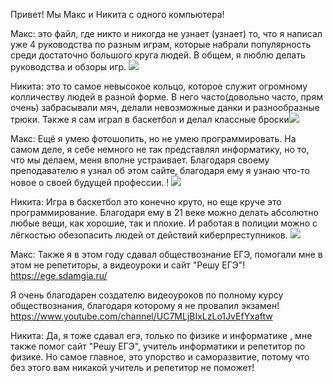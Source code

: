 Привет! Мы Макс и Никита с одного компьютера!

Макс: это файл, где никто и никогда не узнает (узнает) то, что я написал уже 4 руководства по разным играм, которые набрали популярность среди достаточно большого круга людей. В общем, я люблю делать руководства и обзоры игр.
![](https://ichip.ru/blobimgs/uploads/2018/01/rxcjUJ77aI.jpg)

Никита: это то самое невысокое кольцо, которое служит огромному колличеству людей в разной форме. В него часто(довольно часто, прям очень) забрасывали мяч, делали невозможные данки и разнообразные трюки. Также я сам играл в баскетбол и делал классные броски![](http://a.espncdn.com/media/motion/2016/0330/dm_160329_NBA_OnePlay_Steph_curry_hammers_one_dow218/dm_160329_NBA_OnePlay_Steph_curry_hammers_one_dow218.jpg)

Макс: Ещё я умею фотошопить, но не умею программировать. На самом деле, я себе немного не так представлял информатику, но то, что мы делаем, меня вполне устраивает. Благодаря своему преподавателю я узнал об этом сайте, благодаря ему я узнаю что-то новое о своей будущей профессии. ! ![](https://avatars.mds.yandex.net/i?id=7d5f687e722311a0afef59fdee822606-5177647-images-thumbs&n=13)

Никита: Игра в баскетбол это конечно круто, но еще круче это программирование. Благодаря ему в 21 веке можно делать абсолютно любые вещи, как хорошие, так и плохие. И работая в полиции можно с лёгкостью обезопасить людей от действий киберпреступников.   ![](https://mvd.ru/upload/site41/document_images/gorodskoy-detektiv-v-formate-3d444445546-3.jpg)

Макс: Также я в этом году сдавал обществознание ЕГЭ, помогали мне в этом не репетиторы, а видеоуроки и сайт "Решу ЕГЭ"! https://ege.sdamgia.ru/

Я очень благодарен создателю видеоуроков по полному курсу обществознания, благодаря которому я не провалил экзамен! https://www.youtube.com/channel/UC7MLjBIxLzLo1JvEfYxaftw

Никита: Да, я тоже сдавал егэ, только по физике и  информатике , мне также помог сайт "Решу ЕГЭ", учитель информатики и репетитор по физике. Но самое главное, это упорство и саморазвитие, потому что без этого вам никакой учитель и репетитор не поможет!
